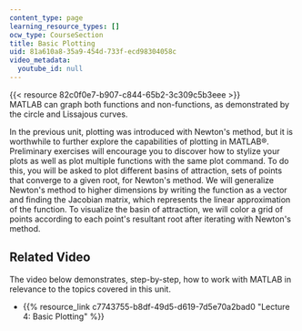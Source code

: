 ```yaml
---
content_type: page
learning_resource_types: []
ocw_type: CourseSection
title: Basic Plotting
uid: 81a610a8-35a9-454d-733f-ecd98304058c
video_metadata:
  youtube_id: null
---
```


{{< resource 82c0f0e7-b907-c844-65b2-3c309c5b3eee >}}  
MATLAB can graph both functions and non-functions, as demonstrated by the circle and Lissajous curves.

In the previous unit, plotting was introduced with Newton's method, but it is worthwhile to further explore the capabilities of plotting in MATLAB®. Preliminary exercises will encourage you to discover how to stylize your plots as well as plot multiple functions with the same plot command. To do this, you will be asked to plot different basins of attraction, sets of points that converge to a given root, for Newton's method. We will generalize Newton's method to higher dimensions by writing the function as a vector and finding the Jacobian matrix, which represents the linear approximation of the function. To visualize the basin of attraction, we will color a grid of points according to each point's resultant root after iterating with Newton's method.

Related Video
-------------

The video below demonstrates, step-by-step, how to work with MATLAB in relevance to the topics covered in this unit.

*   {{% resource_link c7743755-b8df-49d5-d619-7d5e70a2bad0 "Lecture 4: Basic Plotting" %}}